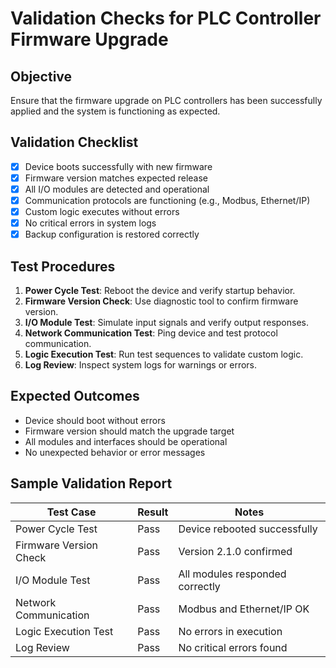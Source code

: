 # Validation Checks for PLC Controller Firmware Upgrade

## Objective
Ensure that the firmware upgrade on PLC controllers has been successfully applied and the system is functioning as expected.

## Validation Checklist
- [x] Device boots successfully with new firmware
- [x] Firmware version matches expected release
- [x] All I/O modules are detected and operational
- [x] Communication protocols are functioning (e.g., Modbus, Ethernet/IP)
- [x] Custom logic executes without errors
- [x] No critical errors in system logs
- [x] Backup configuration is restored correctly

## Test Procedures
1. **Power Cycle Test**: Reboot the device and verify startup behavior.
2. **Firmware Version Check**: Use diagnostic tool to confirm firmware version.
3. **I/O Module Test**: Simulate input signals and verify output responses.
4. **Network Communication Test**: Ping device and test protocol communication.
5. **Logic Execution Test**: Run test sequences to validate custom logic.
6. **Log Review**: Inspect system logs for warnings or errors.

## Expected Outcomes
- Device should boot without errors
- Firmware version should match the upgrade target
- All modules and interfaces should be operational
- No unexpected behavior or error messages

## Sample Validation Report
| Test Case               | Result     | Notes                          |
|-------------------------|------------|--------------------------------|
| Power Cycle Test        | Pass       | Device rebooted successfully  |
| Firmware Version Check  | Pass       | Version 2.1.0 confirmed        |
| I/O Module Test         | Pass       | All modules responded correctly |
| Network Communication   | Pass       | Modbus and Ethernet/IP OK     |
| Logic Execution Test    | Pass       | No errors in execution         |
| Log Review              | Pass       | No critical errors found       |
